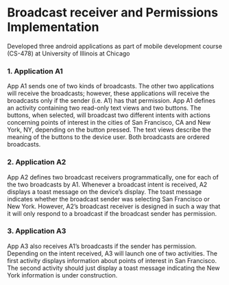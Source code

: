 # Broadcast receiver and Permissions Implementation
Developed three android applications as part of mobile development course (CS-478) at University of Illinois at Chicago

### 1. Application A1
App A1 sends one of two kinds of broadcasts. The other two applications will receive the broadcasts; however, these applications will receive the broadcasts only if the sender (i.e. A1) has that permission. App A1 defines an activity containing two read-only text views and two buttons. The buttons, when selected, will broadcast two different intents with actions concerning points of interest in the cities of San Francisco, CA and New York, NY, depending on the button pressed. The text views describe the meaning of the buttons to the device user. Both broadcasts
are ordered broadcasts.

### 2. Application A2 
App A2 defines two broadcast receivers programmatically, one for each of the two broadcasts by A1. Whenever a broadcast intent is received, A2 displays a toast message on the device’s display. The toast message indicates whether the broadcast sender was selecting San Francisco or New York. However, A2’s broadcast receiver is designed in such a way that it will only respond to a broadcast if the broadcast sender has permission.

### 3. Application A3 
App A3 also receives A1’s broadcasts if the sender has permission. Depending on the intent received, A3 will launch one of two activities. The first activity displays information about points of interest in San Francisco. The second activity should just display a toast
message indicating the New York information is under construction.

